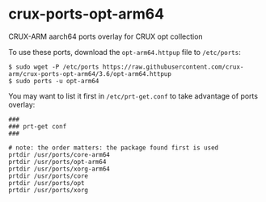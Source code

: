 # crux-ports-opt-arm64

CRUX-ARM aarch64 ports overlay for CRUX opt collection

To use these ports, download the `opt-arm64.httpup` file to `/etc/ports`:
```
$ sudo wget -P /etc/ports https://raw.githubusercontent.com/crux-arm/crux-ports-opt-arm64/3.6/opt-arm64.httpup
$ sudo ports -u opt-arm64
```

You may want to list it first in `/etc/prt-get.conf` to take advantage of ports overlay:
```
###
### prt-get conf
###

# note: the order matters: the package found first is used
prtdir /usr/ports/core-arm64
prtdir /usr/ports/opt-arm64
prtdir /usr/ports/xorg-arm64
prtdir /usr/ports/core
prtdir /usr/ports/opt
prtdir /usr/ports/xorg
```

